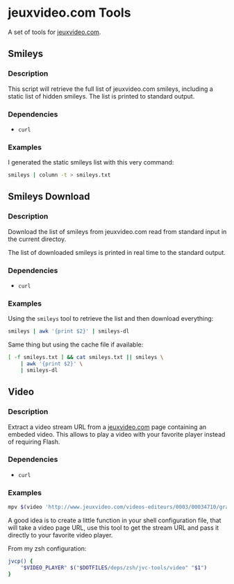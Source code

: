 jeuxvideo.com Tools
===================

A set of tools for [jeuxvideo.com](http://www.jeuxvideo.com/).

Smileys
-------

### Description

This script will retrieve the full list of jeuxvideo.com smileys, including
a static list of hidden smileys. The list is printed to standard output.

### Dependencies

* `curl`

### Examples

I generated the static smileys list with this very command:

```sh
smileys | column -t > smileys.txt
```

Smileys Download
----------------

### Description

Download the list of smileys from jeuxvideo.com read from standard input
in the current directoy.

The list of downloaded smileys is printed in real time to the standard output.

### Dependencies

* `curl`

### Examples

Using the `smileys` tool to retrieve the list and then download everything:

```sh
smileys | awk '{print $2}' | smileys-dl
```

Same thing but using the cache file if available:

```sh
[ -f smileys.txt ] && cat smileys.txt || smileys \
    | awk '{print $2}' \
    | smileys-dl
```

Video
-----

### Description

Extract a video stream URL from a [jeuxvideo.com](http://www.jeuxvideo.com/)
page containing an embeded video. This allows to play a video with
your favorite player instead of requiring Flash.

### Dependencies

* `curl`

### Examples

```sh
mpv $(video 'http://www.jeuxvideo.com/videos-editeurs/0003/00034710/grand-theft-auto-v-pc-e3-2014-un-pas-dans-la-nouvelle-generation-00121128.htm')
```

A good idea is to create a little function in your shell configuration
file, that will take a video page URL, use this tool to get the stream URL
and pass it directly to your favorite video player.

From my zsh configuration:

```sh
jvcp() {
    "$VIDEO_PLAYER" $("$DOTFILES/deps/zsh/jvc-tools/video" "$1")
}
```
